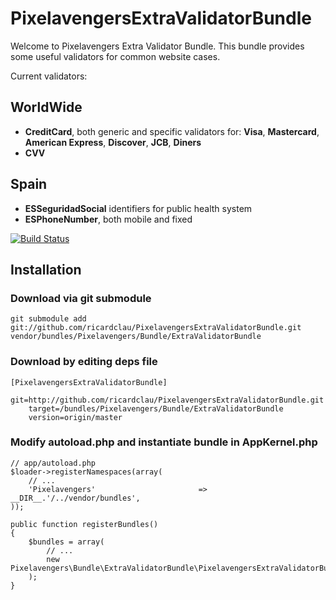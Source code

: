 PixelavengersExtraValidatorBundle
=================================

Welcome to Pixelavengers Extra Validator Bundle.
This bundle provides some useful validators for common website cases.

Current validators:

WorldWide
---------

* **CreditCard**, both generic and specific validators for: **Visa**, **Mastercard**, **American Express**, **Discover**, **JCB**, **Diners**
* **CVV**

Spain
-----

* **ESSeguridadSocial** identifiers for public health system
* **ESPhoneNumber**, both mobile and fixed

[![Build Status](https://secure.travis-ci.org/ricardclau/PixelavengersExtraValidatorBundle.png?branch=master)](http://travis-ci.org/ricardclau/PixelavengersExtraValidatorBundle)

Installation
---------------

### Download via git submodule

    git submodule add git://github.com/ricardclau/PixelavengersExtraValidatorBundle.git vendor/bundles/Pixelavengers/Bundle/ExtraValidatorBundle

### Download by editing deps file

    [PixelavengersExtraValidatorBundle]
        git=http://github.com/ricardclau/PixelavengersExtraValidatorBundle.git
        target=/bundles/Pixelavengers/Bundle/ExtraValidatorBundle
        version=origin/master

### Modify autoload.php and instantiate bundle in AppKernel.php


    // app/autoload.php
    $loader->registerNamespaces(array(
        // ...
        'Pixelavengers'                       => __DIR__.'/../vendor/bundles',
    ));

    public function registerBundles()
    {
        $bundles = array(
            // ...
            new Pixelavengers\Bundle\ExtraValidatorBundle\PixelavengersExtraValidatorBundle(),
        );
    }
